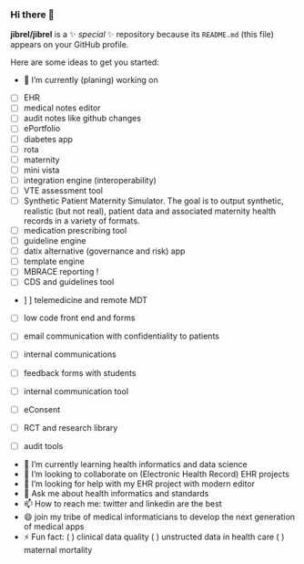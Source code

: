 ### Hi there 👋


**jibrel/jibrel** is a ✨ _special_ ✨ repository because its `README.md` (this file) appears on your GitHub profile.

Here are some ideas to get you started:

- 🔭 I’m currently (planing) working on 
- [ ] EHR 
- [ ] medical notes editor 
- [ ] audit notes like github changes 
- [ ] ePortfolio
- [ ] diabetes app 
- [ ] rota
- [ ] maternity 
- [ ] mini vista 
- [ ] integration engine (interoperability) 
- [ ] VTE assessment tool 
- [ ] Synthetic Patient Maternity Simulator. The goal is to output synthetic, realistic (but not real), patient data and associated maternity health records in a variety of formats.
- [ ] medication prescribing tool 
- [ ] guideline engine 
- [ ] datix alternative (governance and risk) app 
- [ ] template engine
- [ ] MBRACE reporting !
- [ ] CDS and guidelines tool
- ] ] telemedicine and remote MDT 
- [ ] low code front end and forms 
- [ ] email communication with confidentiality to patients 
- [ ] internal communications 


- [ ] feedback forms with students
- [ ] internal communication tool
- [ ] eConsent
- [ ] RCT and research library
- [ ] audit tools 
- 🌱 I’m currently learning health informatics and data science 
- 👯 I’m looking to collaborate on (Electronic Health Record) EHR projects
- 🤔 I’m looking for help with my EHR project with modern editor 
- 💬 Ask me about health informatics and standards 
- 📫 How to reach me: twitter and linkedin are the best
- 😄 join my tribe of medical informaticians to develop the next generation of medical apps
- ⚡ Fun fact: ( ) clinical data quality 
              ( ) unstructed data in health care 
              ( ) maternal mortality 
